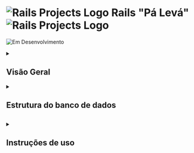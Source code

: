 # <img src="https://cdn-icons-png.flaticon.com/128/82/82667.png" alt="Rails Projects Logo" width="40" height="30" /> Rails "Pá Levá" <img src="https://cdn-icons-png.flaticon.com/128/82/82667.png" alt="Rails Projects Logo" width="40" height="30" /> 


![Em Desenvolvimento](https://img.shields.io/badge/status-Em%20Desenvolvimento-yellow)

<details>

<summary> <h2>Visão Geral</h2> </summary>

Este projeto está sendo desenvolvido como requisito avaliativo do programa <a href="https://treinadev.com.br/">Treina Dev</a> da <a href="https://www.campuscode.com.br/">Campus Code</a>. O projeto consiste num **Sistema de Gerenciamento de Estabelecimentos que Comercializam Alimentos** desenvolvido com Ruby on Rails.

</details>

<details>

<summary> <h2>Estrutura do banco de dados<h2> </summary>

![Diagrama](./public/diagrama.png)

</details>

<details>

<summary> <h2>Instruções de uso</h2> </summary>

---
## Configuração do Ruby
Este projeto requer o Ruby na versão `3.2.2`. Recomendamos usar [RVM](https://rvm.io/) ou [rbenv](https://github.com/rbenv/rbenv) para gerenciar versões do Ruby.

### Com RVM:
```bash
rvm install 3.2.2
rvm use 3.2.2
```

### Com rbenv:
```bash
rbenv install 3.2.2
rbenv local 3.2.2
```
Outra opção é inserir a sua versão do ruby diretamente no gemfile da aplicação.

### Requisitos de Versão do Rails

Este projeto utiliza o **Rails ~> 7.1.3**, o que significa que ele é compatível com qualquer versão **>= 7.1.3 e < 7.2.0**. 

#### Verificando a Versão do Rails

Para verificar a versão do Rails instalada no seu ambiente, execute:

```bash
rails -v
```

Se a versão instalada não atender ao requisito, siga as etapas abaixo para instalar a versão correta.

#### Instalando a Versão do Rails

1. **Comando para instalar uma versão específica do Rails:**

   Certifique-se de ter o RubyGems configurado corretamente e execute o seguinte comando:

   ```bash
   gem install rails -v '~> 7.1.3'
   ```

2. **Atualizando o projeto para usar a versão correta do Rails:**

   Após instalar a versão do Rails, você pode usar o Bundler para garantir que a versão correta seja utilizada:

   ```bash
   bundle install
   ```

3. **Confirmando a versão no projeto:**

   Verifique se o arquivo `Gemfile.lock` contém a versão correta:

   ```bash
   cat Gemfile.lock | grep 'rails ('
   ```

   O resultado deve incluir algo como:

   ```plaintext
   rails (7.1.3)
   ```


## 1. Clonando o Repositório

Primeiro, você precisa clonar o repositório para o seu ambiente local. Abra o terminal e execute o seguinte comando:

```bash
git clone git@github.com:SamuelRocha91/rails_paleva.git
cd rails_paleva
```

## 2. Instalando as Dependências

Antes de rodar a aplicação, é necessário instalar as dependências. Para isso, use o Bundler:

```bash
bundle install
```

Isso irá instalar todas as gems necessárias para a aplicação.

## 3. Configurando o Banco de Dados

A aplicação utiliza o banco de dados para armazenar os dados. Siga os passos abaixo para configurar e migrar o banco de dados.

### Criar o Banco de Dados

Execute o seguinte comando para criar o banco de dados:

```bash
rails db:create
```

### OBS: Em caso de erro no procedimento anterior, não sendo a questão inicialmente tratada da versão do ruby no gemfile x local, pode ser preciso rodar: 
```bash
bundle install
bundle pristine
rails db:create
```

### Rodar as Migrações

Agora, você deve rodar as migrações para garantir que a estrutura do banco de dados esteja atualizada:

```bash
rails db:migrate
```

### Rodando as Seeds

Após as migrações, você pode rodar as *seeds* para popular o banco de dados com dados iniciais, como usuários e registros do sistema. Para isso, execute:

```bash
rails db:seed
```

Isso irá criar usuários e outros dados necessários para começar a testar a aplicação.

## 4. Usuários Preexistentes

Para facilitar a navegação e testes no sistema, preparamos alguns usuários padrão que você pode usar para se autenticar na aplicação:

### Usuários Administradores

- **Email**: urso@gmail.com
- **Senha**: 1234567891234

Este usuário tem acesso completo ao sistema e pode gerenciar todos os aspectos da aplicação.

### Usuários Comuns

- **Email**: boimanso@gmail.com
- **Senha**: 1234567891234

Este usuário pode acessar as funcionalidades limitadas da aplicação, mas não tem permissões administrativas.

## 5. Rodando a Aplicação

Agora que o banco de dados foi configurado e as seeds foram aplicadas, você pode rodar a aplicação localmente. Execute o seguinte comando para iniciar o servidor:

```bash
rails server
```

Isso irá iniciar o servidor localmente. Você pode acessar a aplicação através do navegador, indo para [http://localhost:3000](http://localhost:3000).

## 6. Testando a Aplicação

Com o servidor em funcionamento, use as credenciais dos usuários fornecidos para navegar pela aplicação. O usuário administrador pode acessar todas as funcionalidades, enquanto o usuário comum pode testar funcionalidades limitadas.

É possível também rodar os testes de sistema, unitários e de request da aplicação a partir do seguinte comando:

```bash
bundle exec rspec
```

</details>


